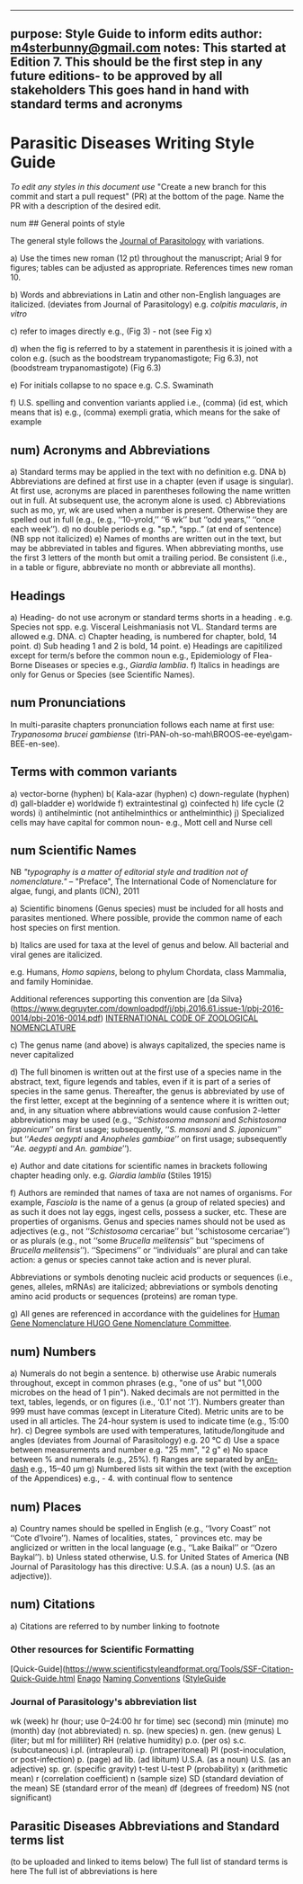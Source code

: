 
---
purpose: Style Guide to inform edits
author: m4sterbunny@gmail.com
notes: This started at Edition 7. This should be the first step in any future editions- to be approved by all stakeholders
        This goes hand in hand with standard terms and acronyms
---

# Parasitic Diseases Writing Style Guide

*To edit any styles in this document use* "Create a new branch for this commit and start a pull request" (PR) at the bottom of the page. Name the PR with a description of the desired edit. 

num ## General points of style

The general style follows the [Journal of Parasitology](https://www.journalofparasitology.org/doi/pdf/10.1645/18-93) with variations.

a) Use the times new roman (12 pt) throughout the manuscript; Arial 9 for figures; tables can be adjusted as appropriate. References times new roman 10.

b) Words and abbreviations in Latin and other non-English languages are italicized. (deviates from Journal of Parasitology) e.g.  *colpitis macularis*, *in vitro*

c) refer to images directly e.g., (Fig 3) - not (see Fig x) 

d) when the fig is referred to by a statement in parenthesis it is joined with a colon e.g. (such as the boodstream trypanomastigote; Fig 6.3), not (boodstream trypanomastigote) (Fig 6.3)

e) For initials collapse to no space e.g. C.S. Swaminath 

f) U.S. spelling and convention variants applied i.e., (comma) (id est, which means that is)
e.g., (comma) exempli gratia, which means for the sake of example

## num) Acronyms and Abbreviations

a) Standard terms may be applied in the text with no definition e.g. DNA
b) Abbreviations are defined at first use in a chapter (even if usage is singular). At first use, acronyms are placed in parentheses following the name written out in full. At subsequent use, the acronym alone is used. 
c) Abbreviations such as mo, yr, wk are used when a number is present. Otherwise they are spelled out in full (e.g., (e.g., ‘‘10-yrold,’’ ‘‘6 wk’’ but ‘‘odd years,’’ ‘‘once each week’’).
d) no double periods e.g. "sp.", “spp..” (at end of sentence) (NB spp not italicized)
e) Names of months are written out in the text, but may be abbreviated in tables and figures. When abbreviating months, use the first 3 letters of the month but omit a trailing period. Be consistent (i.e., in a table or figure, abbreviate no month or abbreviate all months).

## Headings

a) Heading- do not use acronym or standard terms shorts in a heading .
e.g. Species not spp.
e.g. Visceral Leishmaniasis not VL.
Standard terms are allowed e.g. DNA.
c) Chapter heading, is numbered for chapter, bold, 14 point.
d) Sub heading 1 and 2 is bold, 14 point.
e) Headings are capitilized except for term/s before the common noun e.g., Epidemiology of Flea-Borne Diseases or species e.g., *Giardia lamblia*.
f) Italics in headings are only for Genus or Species (see Scientific Names).

## num Pronunciations

In multi-parasite chapters pronunciation follows each name at first use: *Trypanosoma brucei gambiense* (\tri-PAN-oh-so-mah\\BROOS-ee-eye\\gam-BEE-en-see\).

## Terms with common variants

a) vector-borne (hyphen)
b( Kala-azar (hyphen)
c) down-regulate (hyphen)
d) gall-bladder
e) worldwide 
f) extraintestinal 
g) coinfected
h) life cycle (2 words)
i) antihelmintic (not antihelminthics or anthelminthic)
j) Specialized cells may have capital for common noun- e.g., Mott cell and Nurse cell


## num Scientific Names 

NB *"typography is a matter of editorial style and tradition not of nomenclature."*
– "Preface", The International Code of Nomenclature for algae, fungi, and plants (ICN), 2011

a) Scientific binomens (Genus species) must be included for all hosts and parasites mentioned. Where possible, provide the common name of each host species on first mention. 

b) Italics are used for taxa at the level of genus and below. All bacterial and viral genes are italicized. 

e.g. Humans, *Homo sapiens*, belong to phylum Chordata, class Mammalia, and family Hominidae. 

Additional references supporting this convention are [da Silva}(https://www.degruyter.com/downloadpdf/j/pbj.2016.61.issue-1/pbj-2016-0014/pbj-2016-0014.pdf)
[INTERNATIONAL CODE OF ZOOLOGICAL NOMENCLATURE](http://www.nhm.ac.uk/hosted-sites/iczn/code/index.jsp?nfv=true&booksection=appendixB)

c) The genus name (and above) is always capitalized, the species name is never capitalized

d) The full binomen is written out at the first use of a species name in the abstract, text, figure legends and tables, even if it
is part of a series of species in the same genus. Thereafter, the genus is abbreviated by use of the first letter, except at the
beginning of a sentence where it is written out; and, in any situation where abbreviations would cause confusion 2-letter
abbreviations may be used (e.g., ‘‘*Schistosoma mansoni* and *Schistosoma japonicum*’’ on first usage; subsequently, ‘‘*S.
mansoni* and *S. japonicum*’’ but ‘‘*Aedes aegypti* and *Anopheles gambiae*’’ on first usage; subsequently ‘‘*Ae. aegypti* and *An.
gambiae*’’).

e) Author and date citations for scientific names in brackets following chapter heading only. 
e.g. *Giardia lamblia* (Stiles 1915) 

f) Authors are reminded that names of taxa are not names of organisms. For example, *Fasciola* is the name of a genus (a
group of related species) and as such it does not lay eggs, ingest cells, possess a sucker, etc. These are properties of
organisms. Genus and species names should not be used as adjectives (e.g., not ‘‘*Schistosoma* cercariae’’ but ‘‘schistosome cercariae’’) or as plurals (e.g., not ‘‘some *Brucella melitensis*’’ but ‘‘specimens of *Brucella melitensis*’’).
‘‘Specimens’’ or ‘‘individuals’’ are plural and can take action: a genus or species cannot take action and is never plural.

Abbreviations or symbols denoting nucleic acid products or
sequences (i.e., genes, alleles, mRNAs) are italicized; abbreviations or symbols denoting amino acid products or
sequences (proteins) are roman type.

g) All genes are referenced in accordance with the guidelines for [Human Gene Nomenclature HUGO Gene Nomenclature Committee](www.genenames.org/about/guidelines).

## num) Numbers
a) Numerals do not begin a sentence.
b) otherwise use Arabic numerals throughout, except in common phrases (e.g., "one of us" but "1,000 microbes on the head of 1 pin"). Naked decimals are not permitted in the text, tables, legends, or on figures (i.e., ‘0.1’ not ‘.1’). Numbers greater than 999 must have commas (except in Literature Cited). Metric units are to be used in all articles. The 24-hour system is used to indicate time (e.g., 15:00 hr).
c) Degree symbols are used with temperatures, latitude/longitude and angles (deviates from Journal of Parasitology) e.g. 20 °C
d) Use a space between measurements and number e.g. "25 mm", "2 g"
e) No space between % and numerals (e.g., 25%).
f) Ranges are separated by an[En-dash](https://www.thepunctuationguide.com/en-dash.html) e.g., 15–40 µm
g) Numbered lists sit within the text (with the exception of the Appendices) e.g., - 4. with continual flow to sentence

## num) Places
a)  Country names should be spelled in English (e.g., ‘‘Ivory Coast’’ not ‘‘Cote d’Ivoire’’). Names of localities, states, ˆ
provinces etc. may be anglicized or written in the local language (e.g., ‘‘Lake Baikal’’ or ‘‘Ozero Baykal’’).
b) Unless stated otherwise, U.S. for United States of America (NB Journal of Parasitology has this directive: U.S.A. (as a noun)
U.S. (as an adjective)).


## num) Citations

a) Citations are referred to by number linking to footnote


### Other resources for Scientific Formatting

[Quick-Guide](https://www.scientificstyleandformat.org/Tools/SSF-Citation-Quick-Guide.html
[Enago](https://www.enago.com/academy/how-to-write-scientific-names-in-a-research-paper-animals-plants/)
[Naming Conventions](http://www.hardydiagnostics.com/wp-content/uploads/2016/05/nomenclature-of-microorganisms.pdf)
([StyleGuide](http://precisionscienceediting.com/tips/taxonomic-names-format-them-right/)


### Journal of Parasitology's abbreviation list

wk (week)
hr (hour; use 0–24:00 hr for time)
sec (second) min (minute)
mo (month)
day (not abbreviated)
n. sp. (new species)
n. gen. (new genus)
L (liter; but ml for milliliter)
RH (relative humidity)
p.o. (per os)
s.c. (subcutaneous)
i.pl. (intrapleural)
i.p. (intraperitoneal)
PI (post-inoculation, or post-infection)
p. (page)
ad lib. (ad libitum)
U.S.A. (as a noun)
U.S. (as an adjective)
sp. gr. (specific gravity)
t-test
U-test
P (probability)
x (arithmetic mean)
r (correlation coefficient)
n (sample size)
SD (standard deviation of the mean)
SE (standard error of the mean)
df (degrees of freedom) NS (not significant)

## Parasitic Diseases Abbreviations and Standard terms list
(to be uploaded and linked to items below)
The full list of standard terms is here
The full ist of abbreviations is here


